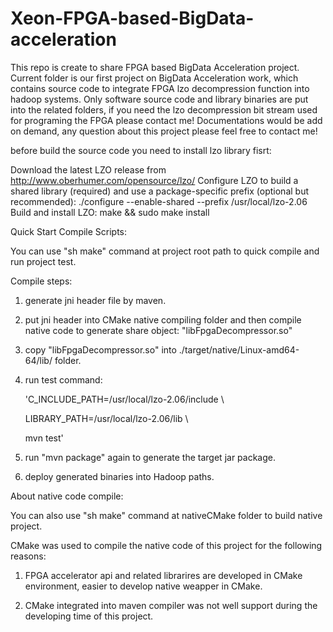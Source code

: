 # Xeon-FPGA-based-BigData-acceleration
This repo is create to share FPGA based BigData Acceleration project.
Current folder is our first project on BigData Acceleration work, which contains source code to integrate FPGA lzo decompression function into hadoop systems.
Only software source code and library binaries are put into the related folders, if you need the lzo decompression bit stream used for programing the FPGA please contact me!
Documentations would be add on demand, any question about this project please feel free to contact me!

before build the source code you need to install lzo library fisrt:

Download the latest LZO release from http://www.oberhumer.com/opensource/lzo/
Configure LZO to build a shared library (required) and use a package-specific prefix (optional but recommended): ./configure --enable-shared --prefix /usr/local/lzo-2.06
Build and install LZO: make && sudo make install


Quick Start Compile Scripts:

You can use "sh make" command at project root path to quick compile and run project test.

Compile steps:

1. generate jni header file by maven.

2. put jni header into CMake native compiling folder and then compile native code to generate share object: "libFpgaDecompressor.so"

3. copy "libFpgaDecompressor.so" into ./target/native/Linux-amd64-64/lib/ folder.

4. run test command: 

    'C_INCLUDE_PATH=/usr/local/lzo-2.06/include \
    
      LIBRARY_PATH=/usr/local/lzo-2.06/lib \ 
      
      mvn test'

5. run "mvn package" again to generate the target jar package. 

6. deploy generated binaries into Hadoop paths.

About native code compile:

You can also use "sh make" command at nativeCMake folder to build native project.

CMake was used to compile the native code of this project for the following reasons:

1. FPGA accelerator api and related librarires are developed in CMake environment, easier to develop native weapper in CMake.   

2. CMake integrated into maven compiler was not well support during the developing time of this project.
